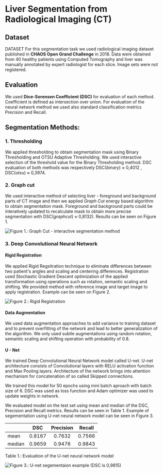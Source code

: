 # Liver Segmentation from Radiological Imaging (CT)

## Dataset
DATASET 
For this segmentation task we used radiological imaging dataset published in **CHAOS Open Grand Challenge** in 2018. Data were obtained from 40 healthy patients using Computed Tomography and liver was manually annotated by expert radiologist for each slice. Image sets were not registered.

## Evaluation
We used **Dice-Sorensen Coefficient (DSC)** for evaluation of each method.  Coefficient is defined as intersection over union. For evaluation of the neural network method we used also standard classification metrics Precision and Recall. 

## Segmentation Methods:

### 1. Thresholding
We applied thresholding to obtain segmentation mask using Binary Thresholding and OTSU Adaptive Thresholding. We used interactive selection of the threshold value for the Binary Thresholding method. DSC evaluation of both methods was respectively DSC(*binary*) ≈ 0,4012 , DSC(*otsu*) ≈ 0,3974.

### 2. Graph cut
We used interactive method of selecting liver - foreground and background parts of CT image and then we applied *Graph Cut* energy based algorithm to obtain segmentation mask. Foreground and background parts could be interatively updated to recalculate mask to obtain more precise segmentation with DSC(*graphcut*) ≈ 0,8132). Results can be seen on Figure 1. 


![Figure 1.: Graph Cut - interactive segmentation method](https://github.com/vgg-fiit/pv-semestralny-projekt-organ-segmentation-mocak/blob/master/plots/graphcut.gif?raw=true)


### 3. Deep Convolutional Neural Network

#### Rigid Registration
We applied Rigid Regsitration technique to eliminate differences between two patient's angles and  scaling and centering differences. Registration used Stochastic Gradient Descent optimization of the applied transformation using operations such as rotation, semantic scaling and shifting. We provided method with reference image and target image to apply registration. Example can be seen on Figure 2.

![Figure 2.: Rigid Registration](https://github.com/vgg-fiit/pv-semestralny-projekt-organ-segmentation-mocak/blob/master/plots/Patient%20Variance%20Registration%20(RIGID).png?raw=true)

#### Data Augmentation
We used data augmentation approaches to add variance to training dataset and to prevent overfitting of the network and lead to better generalization of the algorithm. We only used subtle augmentations using random rotation, semantic scaling and shifting operation with probability of 0.8. 

#### U - Net 
We trained Deep Convolutional Neural Network model called U-net. U-net architecture consists of Convolutional layers with RELU activation function and Max Pooling layers. Architecture of the network brings into attention mechanism for concatenation of so called Skipped connections. 

We trained this model for 50 epochs using mini batch aproach with batch size of 6. DSC was used as loss function and Adam optimizer was used to update weights in network. 

We evaluated model on the test set using mean and median  of the DSC, Precision and Recall metrics. Results can be seen in Table 1. Example of segementation using U-net neural network model can be seen in Figure 3. 

|          |      DSC      |  Precision    |   Recall      |
|:---------|:-------------:|:-------------:|:-------------:|
| mean     |    0.8167     |    0.7632     |    0.7566     |
| median   |    0.9659     |    0.9476     |    0.9843     |
Table 1.: Evaluation of the U-net neural network model


![Figure 3.: U-net segementaion example (DSC is 0,9815)](https://github.com/vgg-fiit/pv-semestralny-projekt-organ-segmentation-mocak/blob/master/plots/Patient%20Variance%20Registration%20(RIGID).png?raw=true)



